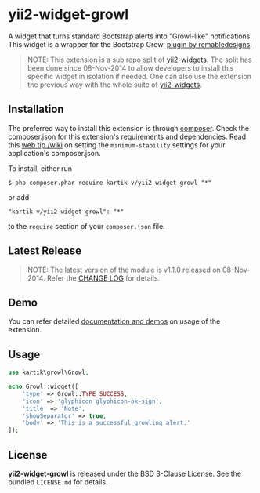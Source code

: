 yii2-widget-growl
=================

A widget that turns standard Bootstrap alerts into "Growl-like" notifications. This widget is a wrapper for the Bootstrap Growl [plugin by remabledesigns](http://bootstrap-growl.remabledesigns.com).
 
> NOTE: This extension is a sub repo split of [yii2-widgets](https://github.com/kartik-v/yii2-widgets). The split has been done since 08-Nov-2014 to allow developers to install this specific widget in isolation if needed. One can also use the extension the previous way with the whole suite of [yii2-widgets](http://demos.krajee.com/widgets).

## Installation

The preferred way to install this extension is through [composer](http://getcomposer.org/download/). Check the [composer.json](https://github.com/kartik-v/yii2-widget-growl/blob/master/composer.json) for this extension's requirements and dependencies. Read this [web tip /wiki](http://webtips.krajee.com/setting-composer-minimum-stability-application/) on setting the `minimum-stability` settings for your application's composer.json.

To install, either run

```
$ php composer.phar require kartik-v/yii2-widget-growl "*"
```

or add

```
"kartik-v/yii2-widget-growl": "*"
```

to the ```require``` section of your `composer.json` file.

## Latest Release

> NOTE: The latest version of the module is v1.1.0 released on 08-Nov-2014. Refer the [CHANGE LOG](https://github.com/kartik-v/yii2-widget-growl/blob/master/CHANGE.md) for details.

## Demo

You can refer detailed [documentation and demos](http://demos.krajee.com/widget-details/growl) on usage of the extension.

## Usage

```php
use kartik\growl\Growl;

echo Growl::widget([
	'type' => Growl::TYPE_SUCCESS,
	'icon' => 'glyphicon glyphicon-ok-sign',
	'title' => 'Note',
	'showSeparator' => true,
	'body' => 'This is a successful growling alert.'
]);
```

## License

**yii2-widget-growl** is released under the BSD 3-Clause License. See the bundled `LICENSE.md` for details.